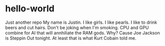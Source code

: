 # hello-world
Just another repo
My name is Justin.  I like girls.  I like pearls.  I like to drink beers and cut hairs.  Don't be joking when I'm smoking.  CPU and GPU combine for AI that will annhiliate the RAM gods.  Why?  Cause Joe Jackson is Steppin Out tonight.  At least that is what Kurt Cobain told me.  

